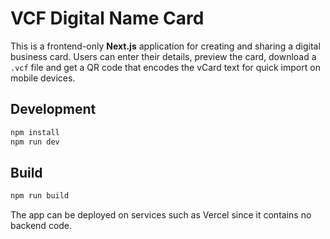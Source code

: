 # VCF Digital Name Card

This is a frontend-only **Next.js** application for creating and sharing a digital business card. Users can enter their details, preview the card, download a `.vcf` file and get a QR code that encodes the vCard text for quick import on mobile devices.

## Development

```bash
npm install
npm run dev
```

## Build

```bash
npm run build
```

The app can be deployed on services such as Vercel since it contains no backend code.
